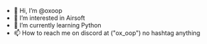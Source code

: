 - 👋 Hi, I’m @oxoop
- 👀 I’m interested in Airsoft
- 🌱 I’m currently learning Python
- 📫 How to reach me on discord at ("ox_oop") no hashtag anything

<!---
oxoop/oxoop is a ✨ special ✨ repository because its `README.md` (this file) appears on your GitHub profile.
You can click the Preview link to take a look at your changes.
--->
